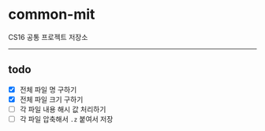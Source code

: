 # common-mit

CS16 공통 프로젝트 저장소

---

## todo

- [x] 전체 파일 명 구하기
- [x] 전체 파일 크기 구하기
- [ ] 각 파일 내용 해시 값 처리하기
- [ ] 각 파일 압축해서 `.z` 붙여서 저장
